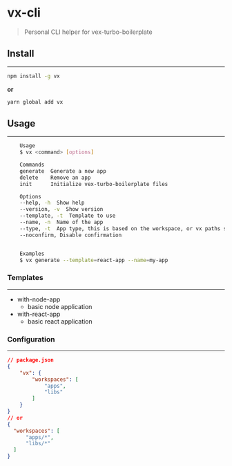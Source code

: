 # vx-cli

> Personal CLI helper for vex-turbo-boilerplate

## Install
----------

```bash
npm install -g vx
```
**or**
```bash
yarn global add vx
```

## Usage
----------
```bash
    Usage
    $ vx <command> [options]

    Commands
    generate  Generate a new app
    delete    Remove an app
    init      Initialize vex-turbo-boilerplate files

    Options
    --help, -h  Show help
    --version, -v  Show version
    --template, -t  Template to use
    --name, -n  Name of the app
    --type, -t  App type, this is based on the workspace, or vx paths settings
    --noconfirm, Disable confirmation


    Examples
    $ vx generate --template=react-app --name=my-app
```

### **Templates**
----------
- with-node-app
  - basic node application
- with-react-app
  - basic react application

### **Configuration**
----------
```json
// package.json
{
    "vx": {
        "workspaces": [
            "apps",
            "libs"
        ]
    }
}
// or
{
  "workspaces": [
      "apps/*",
      "libs/*"
  ]
}
```
